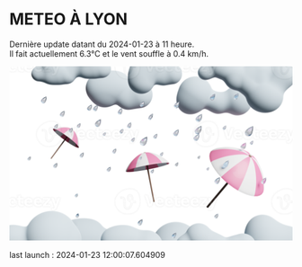 # METEO À LYON

Dernière update datant du 2024-01-23 à 11 heure.  
Il fait actuellement 6.3°C et le vent souffle à 0.4 km/h.      

![](./.github/rain.png)

last launch : 2024-01-23 12:00:07.604909
